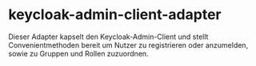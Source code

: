 # keycloak-admin-client-adapter
Dieser Adapter kapselt den Keycloak-Admin-Client und stellt Convenientmethoden bereit um Nutzer zu registrieren oder anzumelden, sowie zu Gruppen und Rollen zuzuordnen.
